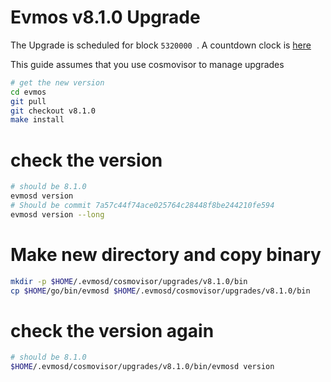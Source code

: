 # Evmos v8.1.0 Upgrade

The Upgrade is scheduled for block `5320000 `. A countdown clock is [here](https://testnet.mintscan.io/evmos-testnet/blocks/5320000)

This guide assumes that you use cosmovisor to manage upgrades

```bash
# get the new version
cd evmos
git pull
git checkout v8.1.0
make install
```

# check the version

```bash
# should be 8.1.0
evmosd version
# Should be commit 7a57c44f74ace025764c28448f8be244210fe594
evmosd version --long
```

# Make new directory and copy binary

```bash
mkdir -p $HOME/.evmosd/cosmovisor/upgrades/v8.1.0/bin
cp $HOME/go/bin/evmosd $HOME/.evmosd/cosmovisor/upgrades/v8.1.0/bin
```

# check the version again

```bash
# should be 8.1.0
$HOME/.evmosd/cosmovisor/upgrades/v8.1.0/bin/evmosd version
```
